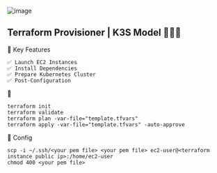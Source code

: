 ![image](https://github.com/user-attachments/assets/5989d539-a9c1-4891-a387-4c8a5e008054)

## Terraform Provisioner | K3S Model  🚀🚀🚀



🎯  Key Features
```
✅ Launch EC2 Instances
✅ Install Dependencies
✅ Prepare Kubernetes Cluster
✅ Post-Configuration
```

🚀 
```
terraform init
terraform validate
terraform plan -var-file="template.tfvars"
terraform apply -var-file="template.tfvars" -auto-approve
```

🧩 Config 

```
scp -i ~/.ssh/<your pem file> <your pem file> ec2-user@<terraform instance public ip>:/home/ec2-user
chmod 400 <your pem file>
```

